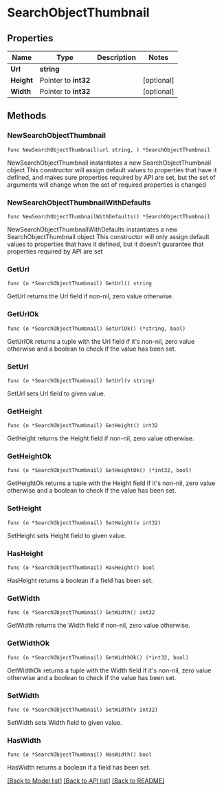 # SearchObjectThumbnail

## Properties

Name | Type | Description | Notes
------------ | ------------- | ------------- | -------------
**Url** | **string** |  | 
**Height** | Pointer to **int32** |  | [optional] 
**Width** | Pointer to **int32** |  | [optional] 

## Methods

### NewSearchObjectThumbnail

`func NewSearchObjectThumbnail(url string, ) *SearchObjectThumbnail`

NewSearchObjectThumbnail instantiates a new SearchObjectThumbnail object
This constructor will assign default values to properties that have it defined,
and makes sure properties required by API are set, but the set of arguments
will change when the set of required properties is changed

### NewSearchObjectThumbnailWithDefaults

`func NewSearchObjectThumbnailWithDefaults() *SearchObjectThumbnail`

NewSearchObjectThumbnailWithDefaults instantiates a new SearchObjectThumbnail object
This constructor will only assign default values to properties that have it defined,
but it doesn't guarantee that properties required by API are set

### GetUrl

`func (o *SearchObjectThumbnail) GetUrl() string`

GetUrl returns the Url field if non-nil, zero value otherwise.

### GetUrlOk

`func (o *SearchObjectThumbnail) GetUrlOk() (*string, bool)`

GetUrlOk returns a tuple with the Url field if it's non-nil, zero value otherwise
and a boolean to check if the value has been set.

### SetUrl

`func (o *SearchObjectThumbnail) SetUrl(v string)`

SetUrl sets Url field to given value.


### GetHeight

`func (o *SearchObjectThumbnail) GetHeight() int32`

GetHeight returns the Height field if non-nil, zero value otherwise.

### GetHeightOk

`func (o *SearchObjectThumbnail) GetHeightOk() (*int32, bool)`

GetHeightOk returns a tuple with the Height field if it's non-nil, zero value otherwise
and a boolean to check if the value has been set.

### SetHeight

`func (o *SearchObjectThumbnail) SetHeight(v int32)`

SetHeight sets Height field to given value.

### HasHeight

`func (o *SearchObjectThumbnail) HasHeight() bool`

HasHeight returns a boolean if a field has been set.

### GetWidth

`func (o *SearchObjectThumbnail) GetWidth() int32`

GetWidth returns the Width field if non-nil, zero value otherwise.

### GetWidthOk

`func (o *SearchObjectThumbnail) GetWidthOk() (*int32, bool)`

GetWidthOk returns a tuple with the Width field if it's non-nil, zero value otherwise
and a boolean to check if the value has been set.

### SetWidth

`func (o *SearchObjectThumbnail) SetWidth(v int32)`

SetWidth sets Width field to given value.

### HasWidth

`func (o *SearchObjectThumbnail) HasWidth() bool`

HasWidth returns a boolean if a field has been set.


[[Back to Model list]](../README.md#documentation-for-models) [[Back to API list]](../README.md#documentation-for-api-endpoints) [[Back to README]](../README.md)



